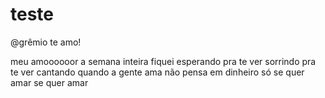 # teste

@grêmio te amo!

meu amoooooor
a semana inteira fiquei esperando pra te ver sorrindo 
pra te ver cantando 
quando a gente ama 
não pensa em dinheiro 
só se quer amar 
se quer amar 
